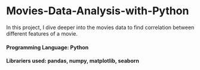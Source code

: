 # Movies-Data-Analysis-with-Python

In this project, I dive deeper into the movies data to find correlation between different features of a movie.
#### Programming Language: Python
#### Librariers used: pandas, numpy, matplotlib, seaborn
